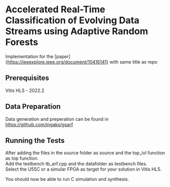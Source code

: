 # Accelerated Real-Time Classification of Evolving Data Streams using Adaptive Random Forests​

Implementation for the [paper]{https://ieeexplore.ieee.org/document/10416141} with same title as repo
​
## Prerequisites
Vitis HLS - 2022.2 

## Data Preparation
Data generation and preperation can be found in https://github.com/ingako/gsarf

## Running the Tests
After adding the files in the source folder as source and the top_lvl function as top function.  
Add the testbench tb_arf.cpp and the datafolder as testbench files.  
Select the U55C or a simular FPGA as target for your solution in Vitis HLS.

You should now be able to run C simulation and synthesis.
